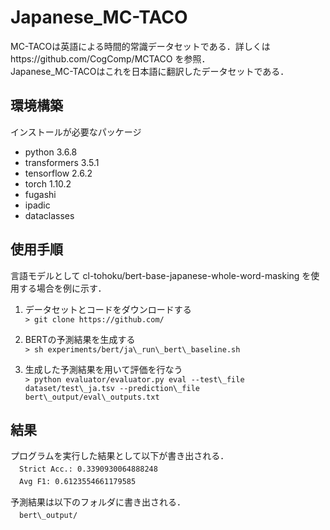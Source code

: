 # Japanese_MC-TACO
MC-TACOは英語による時間的常識データセットである．詳しくはhttps://github.com/CogComp/MCTACO を参照．  
Japanese_MC-TACOはこれを日本語に翻訳したデータセットである．

## 環境構築
インストールが必要なパッケージ
* python 3.6.8
* transformers 3.5.1
* tensorflow 2.6.2
* torch 1.10.2
* fugashi
* ipadic
* dataclasses

## 使用手順
言語モデルとして cl-tohoku/bert-base-japanese-whole-word-masking を使用する場合を例に示す．

1. データセットとコードをダウンロードする <br>
 `> git clone https://github.com/`
 
2. BERTの予測結果を生成する<br>
 `> sh experiments/bert/ja\_run\_bert\_baseline.sh`
 
3. 生成した予測結果を用いて評価を行なう <br>
 `> python evaluator/evaluator.py eval --test\_file dataset/test\_ja.tsv --prediction\_file bert\_output/eval\_outputs.txt`


## 結果
プログラムを実行した結果として以下が書き出される．  
　`Strict Acc.: 0.3390930064888248`  
　`Avg F1: 0.6123554661179585`
 
予測結果は以下のフォルダに書き出される．  
　`bert\_output/`  
